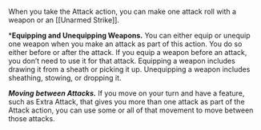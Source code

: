 When you take the Attack action, you can make one attack roll with a weapon or an [[Unarmed Strike]].

***Equipping and Unequipping Weapons.** You can either equip or unequip one weapon when you make an attack as part of this action. You do so either before or after the attack. If you equip a weapon before an attack, you don’t need to use it for that attack. Equipping a weapon includes drawing it from a sheath or picking it up. Unequipping a weapon includes sheathing, stowing, or dropping it.

***Moving between Attacks.*** If you move on your turn and have a feature, such as Extra Attack, that gives you more than one attack as part of the Attack action, you can use some or all of that movement to move between those attacks.